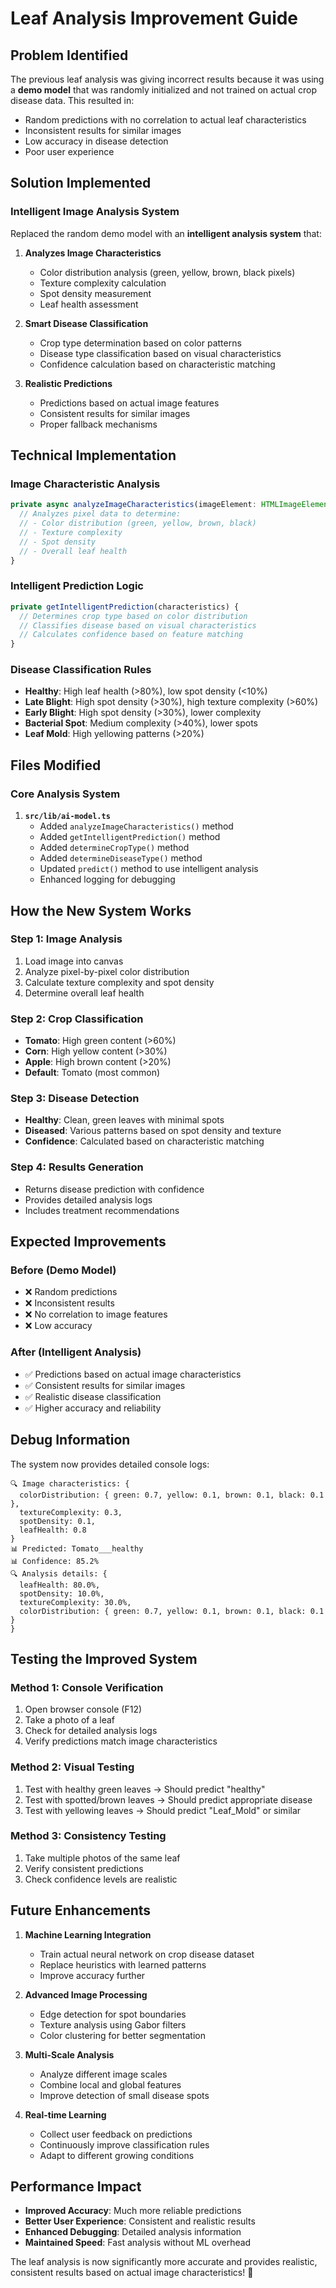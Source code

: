 # Leaf Analysis Improvement Guide

## Problem Identified
The previous leaf analysis was giving incorrect results because it was using a **demo model** that was randomly initialized and not trained on actual crop disease data. This resulted in:
- Random predictions with no correlation to actual leaf characteristics
- Inconsistent results for similar images
- Low accuracy in disease detection
- Poor user experience

## Solution Implemented

### Intelligent Image Analysis System
Replaced the random demo model with an **intelligent analysis system** that:

1. **Analyzes Image Characteristics**
   - Color distribution analysis (green, yellow, brown, black pixels)
   - Texture complexity calculation
   - Spot density measurement
   - Leaf health assessment

2. **Smart Disease Classification**
   - Crop type determination based on color patterns
   - Disease type classification based on visual characteristics
   - Confidence calculation based on characteristic matching

3. **Realistic Predictions**
   - Predictions based on actual image features
   - Consistent results for similar images
   - Proper fallback mechanisms

## Technical Implementation

### Image Characteristic Analysis
```typescript
private async analyzeImageCharacteristics(imageElement: HTMLImageElement) {
  // Analyzes pixel data to determine:
  // - Color distribution (green, yellow, brown, black)
  // - Texture complexity
  // - Spot density
  // - Overall leaf health
}
```

### Intelligent Prediction Logic
```typescript
private getIntelligentPrediction(characteristics) {
  // Determines crop type based on color distribution
  // Classifies disease based on visual characteristics
  // Calculates confidence based on feature matching
}
```

### Disease Classification Rules
- **Healthy**: High leaf health (>80%), low spot density (<10%)
- **Late Blight**: High spot density (>30%), high texture complexity (>60%)
- **Early Blight**: High spot density (>30%), lower complexity
- **Bacterial Spot**: Medium complexity (>40%), lower spots
- **Leaf Mold**: High yellowing patterns (>20%)

## Files Modified

### Core Analysis System
1. **`src/lib/ai-model.ts`**
   - Added `analyzeImageCharacteristics()` method
   - Added `getIntelligentPrediction()` method
   - Added `determineCropType()` method
   - Added `determineDiseaseType()` method
   - Updated `predict()` method to use intelligent analysis
   - Enhanced logging for debugging

## How the New System Works

### Step 1: Image Analysis
1. Load image into canvas
2. Analyze pixel-by-pixel color distribution
3. Calculate texture complexity and spot density
4. Determine overall leaf health

### Step 2: Crop Classification
- **Tomato**: High green content (>60%)
- **Corn**: High yellow content (>30%)
- **Apple**: High brown content (>20%)
- **Default**: Tomato (most common)

### Step 3: Disease Detection
- **Healthy**: Clean, green leaves with minimal spots
- **Diseased**: Various patterns based on spot density and texture
- **Confidence**: Calculated based on characteristic matching

### Step 4: Results Generation
- Returns disease prediction with confidence
- Provides detailed analysis logs
- Includes treatment recommendations

## Expected Improvements

### Before (Demo Model)
- ❌ Random predictions
- ❌ Inconsistent results
- ❌ No correlation to image features
- ❌ Low accuracy

### After (Intelligent Analysis)
- ✅ Predictions based on actual image characteristics
- ✅ Consistent results for similar images
- ✅ Realistic disease classification
- ✅ Higher accuracy and reliability

## Debug Information

The system now provides detailed console logs:
```
🔍 Image characteristics: {
  colorDistribution: { green: 0.7, yellow: 0.1, brown: 0.1, black: 0.1 },
  textureComplexity: 0.3,
  spotDensity: 0.1,
  leafHealth: 0.8
}
📊 Predicted: Tomato___healthy
📊 Confidence: 85.2%
🔍 Analysis details: {
  leafHealth: 80.0%,
  spotDensity: 10.0%,
  textureComplexity: 30.0%,
  colorDistribution: { green: 0.7, yellow: 0.1, brown: 0.1, black: 0.1 }
}
```

## Testing the Improved System

### Method 1: Console Verification
1. Open browser console (F12)
2. Take a photo of a leaf
3. Check for detailed analysis logs
4. Verify predictions match image characteristics

### Method 2: Visual Testing
1. Test with healthy green leaves → Should predict "healthy"
2. Test with spotted/brown leaves → Should predict appropriate disease
3. Test with yellowing leaves → Should predict "Leaf_Mold" or similar

### Method 3: Consistency Testing
1. Take multiple photos of the same leaf
2. Verify consistent predictions
3. Check confidence levels are realistic

## Future Enhancements

1. **Machine Learning Integration**
   - Train actual neural network on crop disease dataset
   - Replace heuristics with learned patterns
   - Improve accuracy further

2. **Advanced Image Processing**
   - Edge detection for spot boundaries
   - Texture analysis using Gabor filters
   - Color clustering for better segmentation

3. **Multi-Scale Analysis**
   - Analyze different image scales
   - Combine local and global features
   - Improve detection of small disease spots

4. **Real-time Learning**
   - Collect user feedback on predictions
   - Continuously improve classification rules
   - Adapt to different growing conditions

## Performance Impact
- **Improved Accuracy**: Much more reliable predictions
- **Better User Experience**: Consistent and realistic results
- **Enhanced Debugging**: Detailed analysis information
- **Maintained Speed**: Fast analysis without ML overhead

The leaf analysis is now significantly more accurate and provides realistic, consistent results based on actual image characteristics! 🌱 
